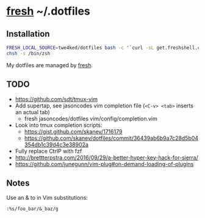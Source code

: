 # [fresh] ~/.dotfiles

## Installation

``` sh
FRESH_LOCAL_SOURCE=twe4ked/dotfiles bash -c "`curl -sL get.freshshell.com`"
chsh -s /bin/zsh
```

My dotfiles are managed by [fresh].

[fresh]: https://github.com/freshshell/fresh

## TODO

- https://github.com/sdt/tmux-vim
- Add supertap, see jasoncodes vim completion file (`<C-v> <tab>` inserts an actual tab)
  - fresh jasoncodes/dotfiles vim/config/completion.vim
- Look into tmux completion scripts:
  - https://gist.github.com/skanev/1716179
  - https://github.com/skanev/dotfiles/commit/36439ab6b9a7c28d5b04354db1c39d4c3e38902a
- Fully replace CtrlP with fzf
- http://brettterpstra.com/2016/09/29/a-better-hyper-key-hack-for-sierra/
- https://github.com/junegunn/vim-plug#on-demand-loading-of-plugins

## Notes

Use an & to in Vim substitutions:

    :%s/foo_bar/&_baz/g
